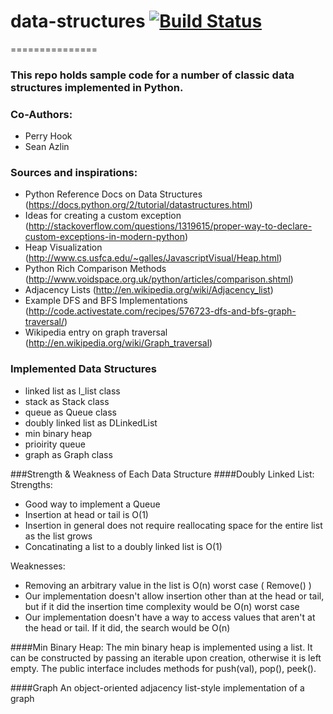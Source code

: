 # data-structures [![Build Status](https://travis-ci.org/sazlin/data-structures.svg?branch=weighted)](https://travis-ci.org/sazlin/data-structures)
===============

### This repo holds sample code for a number of classic data structures implemented in Python.

### Co-Authors:
* Perry Hook
* Sean Azlin

### Sources and inspirations:
* Python Reference Docs on Data Structures (https://docs.python.org/2/tutorial/datastructures.html)
* Ideas for creating a custom exception (http://stackoverflow.com/questions/1319615/proper-way-to-declare-custom-exceptions-in-modern-python)
* Heap Visualization (http://www.cs.usfca.edu/~galles/JavascriptVisual/Heap.html)
* Python Rich Comparison Methods (http://www.voidspace.org.uk/python/articles/comparison.shtml)
* Adjacency Lists (http://en.wikipedia.org/wiki/Adjacency_list)
* Example DFS and BFS Implementations (http://code.activestate.com/recipes/576723-dfs-and-bfs-graph-traversal/)
* Wikipedia entry on graph traversal (http://en.wikipedia.org/wiki/Graph_traversal)

### Implemented Data Structures
* linked list as l_list class
* stack as Stack class
* queue as Queue class
* doubly linked list as DLinkedList
* min binary heap
* prioirity queue
* graph as Graph class


###Strength & Weakness of Each Data Structure
####Doubly Linked List:
Strengths:
* Good way to implement a Queue
* Insertion at head or tail is O(1)
* Insertion in general does not require reallocating space for the entire list as the list grows
* Concatinating a list to a doubly linked list is O(1)

Weaknesses:
* Removing an arbitrary value in the list is O(n) worst case ( Remove() )
* Our implementation doesn't allow insertion other than at the head or tail, but if it did the insertion time complexity would be O(n) worst case
* Our implementation doesn't have a way to access values that aren't at the head or tail. If it did, the search would be O(n)


####Min Binary Heap:
The min binary heap is implemented using a list.  It can be constructed by passing an iterable upon creation, otherwise it is left empty.  The public interface includes methods for push(val), pop(), peek().  

####Graph
An object-oriented adjacency list-style implementation of a graph
